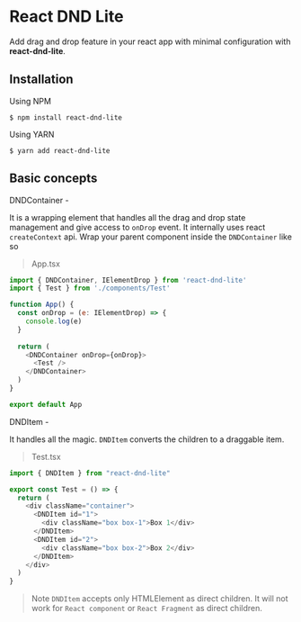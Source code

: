 # React DND Lite
Add drag and drop feature in your react app with minimal configuration with **react-dnd-lite**.

## Installation
Using NPM
```console
$ npm install react-dnd-lite
```

Using YARN
```console
$ yarn add react-dnd-lite
```

## Basic concepts
  <dl>
    <dt>DNDContainer -</dt>
  </dl>
  <dl>
  It is a wrapping element that handles all the drag and drop state management and give access to <code>onDrop</code> event. It internally uses react <code>createContext</code> api. Wrap your parent component inside the <code>DNDContainer</code> like so
  </dl>

> App.tsx
```js
import { DNDContainer, IElementDrop } from 'react-dnd-lite'
import { Test } from './components/Test'

function App() {
  const onDrop = (e: IElementDrop) => {
    console.log(e)
  }
  
  return (
    <DNDContainer onDrop={onDrop}>
      <Test />
    </DNDContainer>
  )
}

export default App

```

<dl>
  <dt>DNDItem - </dt>
</dl>
<dl>
  It handles all the magic. <code>DNDItem</code> converts the children to a draggable item.
</dl>

> Test.tsx
```js
import { DNDItem } from "react-dnd-lite"

export const Test = () => {
  return (
    <div className="container">
      <DNDItem id="1">
        <div className="box box-1">Box 1</div>
      </DNDItem>
      <DNDItem id="2">
        <div className="box box-2">Box 2</div>
      </DNDItem>
    </div>
  )
}
```

> Note
> `DNDItem` accepts only HTMLElement as direct children. It will not work for `React component` or `React Fragment` as direct children.